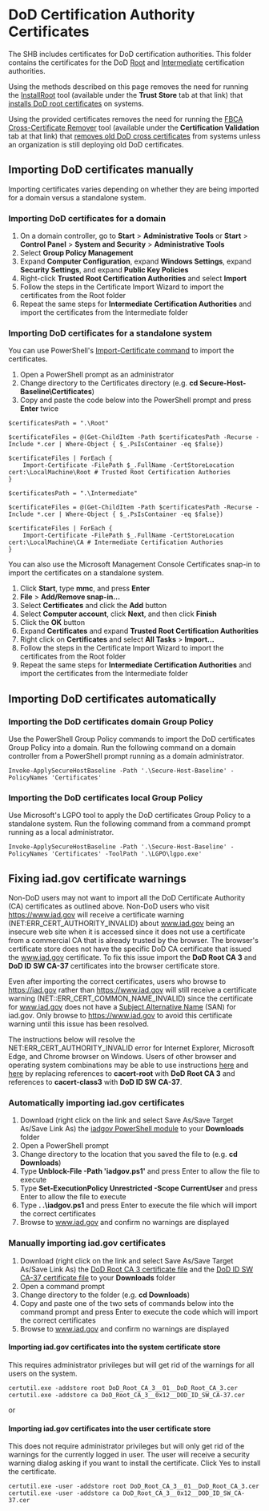 # DoD Certification Authority Certificates

The SHB includes certificates for DoD certification authorities. This folder contains  the certificates for the DoD [Root](./Root/) and [Intermediate](./Intermediate/) certification authorities.


Using the methods described on this page removes the need for running the [InstallRoot](http://iase.disa.mil/pki-pke/Pages/tools.aspx) tool (available under the **Trust Store** tab at that link) that [installs DoD root certificates](http://iase.disa.mil/pki-pke/Documents/InstallRoot%204_1%20NIPRNET_User_Guide_02132015.pdf) on systems.


Using the provided certificates removes the need for running the [FBCA Cross-Certificate Remover](http://iase.disa.mil/pki-pke/Pages/tools.aspx) tool (available under the **Certification Validation** tab at that link) that [removes old DoD cross certificates](http://iasecontent.disa.mil/pki-pke/unclass-fbca_cross_cert_remover_user_guide_v113.pdf) from systems unless an organization is still deploying old DoD certificates.


## Importing DoD certificates manually
Importing certificates varies depending on whether they are being imported for a domain versus a standalone system.

### Importing DoD certificates for a domain

1. On a domain controller, go to **Start** > **Administrative Tools** or **Start** > **Control Panel** > **System and Security** > **Administrative Tools**
1. Select **Group Policy Management**
1. Expand **Computer Configuration**, expand **Windows Settings**, expand **Security Settings**, and expand **Public Key Policies**
1. Right-click **Trusted Root Certification Authorities** and select **Import**
1. Follow the steps in the Certificate Import Wizard to import the certificates from the Root folder
1. Repeat the same steps for **Intermediate Certification Authorities** and import the certificates from the Intermediate folder


### Importing DoD certificates for a standalone system

You can use PowerShell's [Import-Certificate command](https://technet.microsoft.com/en-us/library/hh848630(v=wps.630).aspx) to import the certificates. 

1. Open a PowerShell prompt as an administrator
1. Change directory to the Certificates directory (e.g. **cd Secure-Host-Baseline\\Certificates**)
1. Copy and paste the code below into the PowerShell prompt and press **Enter** twice


```
$certificatesPath = ".\Root"

$certificateFiles = @(Get-ChildItem -Path $certificatesPath -Recurse -Include *.cer | Where-Object { $_.PsIsContainer -eq $false})

$certificateFiles | ForEach {
    Import-Certificate -FilePath $_.FullName -CertStoreLocation cert:\LocalMachine\Root # Trusted Root Certification Authories
}

$certificatesPath = ".\Intermediate"

$certificateFiles = @(Get-ChildItem -Path $certificatesPath -Recurse -Include *.cer | Where-Object { $_.PsIsContainer -eq $false})

$certificateFiles | ForEach {
    Import-Certificate -FilePath $_.FullName -CertStoreLocation cert:\LocalMachine\CA # Intermediate Certification Authories
}
```

You can also use the Microsoft Management Console Certificates snap-in to import the certificates on a standalone system.

1. Click **Start**, type **mmc**, and press **Enter**
1. **File** > **Add/Remove snap-in...**
1. Select **Certificates** and click the **Add** button
1. Select **Computer account**, click **Next**, and then click **Finish**
1. Click the **OK** button
1. Expand **Certificates** and expand **Trusted Root Certification Authorities**
1. Right click on **Certificates** and select **All Tasks** > **Import...**
1. Follow the steps in the Certificate Import Wizard to import the certificates from the Root folder
1. Repeat the same steps for **Intermediate Certification Authorities** and import the certificates from the Intermediate folder

## Importing DoD certificates automatically

### Importing the DoD certificates domain Group Policy
Use the PowerShell Group Policy commands to import the DoD certificates Group Policy into a domain. Run the following command on a domain controller from a PowerShell prompt running as a domain administrator. 

```
Invoke-ApplySecureHostBaseline -Path '.\Secure-Host-Baseline' -PolicyNames 'Certificates'
```

### Importing the DoD certificates local Group Policy
Use Microsoft's LGPO tool to apply the DoD certificates Group Policy to a standalone system. Run the following command from a command prompt running as a local administrator.

```
Invoke-ApplySecureHostBaseline -Path '.\Secure-Host-Baseline' -PolicyNames 'Certificates' -ToolPath '.\LGPO\lgpo.exe'
```

## Fixing iad.gov certificate warnings
Non-DoD users may not want to import all the DoD Certificate Authority (CA) certificates as outlined above. Non-DoD users who visit https://www.iad.gov will receive a certificate warning (NET:ERR_CERT_AUTHORITY_INVALID) about www.iad.gov being an insecure web site when it is accessed since it does not use a certificate from a commercial CA that is already trusted by the browser. The browser's certificate store does not have the specific DoD CA certificate that issued the www.iad.gov certificate. To fix this issue import the **DoD Root CA 3** and **DoD ID SW CA-37** certificates into the browser certificate store.

Even after importing the correct certificates, users who browse to https://iad.gov rather than https://www.iad.gov will still receive a certificate warning (NET::ERR_CERT_COMMON_NAME_INVALID) since the certificate for www.iad.gov does not have a [Subject Alternative Name](https://en.wikipedia.org/wiki/Subject_Alternative_Name) (SAN) for iad.gov. Only browse to https://www.iad.gov to avoid this certificate warning until this issue has been resolved.

The instructions below will resolve the NET:ERR_CERT_AUTHORITY_INVALID error for Internet Explorer, Microsoft Edge, and Chrome browser on Windows. Users of other browser and operating system combinations may be able to use instructions [here](http://wiki.cacert.org/FAQ/ImportRootCert) and [here](http://wiki.cacert.org/FAQ/BrowserClients) by replacing references to **cacert-root** with **DoD Root CA 3** and references to **cacert-class3** with **DoD ID SW CA-37**.

### Automatically importing iad.gov certificates
1. Download (right click on the link and select Save As/Save Target As/Save Link As) the [iadgov PowerShell module](./Scripts/iadgov.psm1?raw=true) to your **Downloads** folder
1. Open a PowerShell prompt
1. Change directory to the location that you saved the file to (e.g. **cd Downloads**)
1. Type **Unblock-File -Path 'iadgov.ps1'** and press Enter to allow the file to execute
1. Type **Set-ExecutionPolicy Unrestricted -Scope CurrentUser** and press Enter to allow the file to execute
1. Type **. .\\iadgov.ps1** and press Enter to execute the file which will import the correct certificates
1. Browse to www.iad.gov and confirm no warnings are displayed

### Manually importing iad.gov certificates

1. Download (right click on the link and select Save As/Save Target As/Save Link As) the [DoD Root CA 3 certificate file](./Root/DoD_Root_CA_3__01__DoD_Root_CA_3.cer?raw=true) and the [DoD ID SW CA-37 certificate file](./Intermediate/DoD_Root_CA_3__0x12__DOD_ID_SW_CA-37.cer?raw=true) to your **Downloads** folder
1. Open a command prompt
1. Change directory to the folder (e.g. **cd Downloads**)
1. Copy and paste one of the two sets of commands below into the command prompt and press Enter to execute the code which will import the correct certificates
1. Browse to www.iad.gov and confirm no warnings are displayed


#### Importing iad.gov certificates into the system certificate store
This requires administrator privileges but will get rid of the warnings for all users on the system.
```
certutil.exe -addstore root DoD_Root_CA_3__01__DoD_Root_CA_3.cer
certutil.exe -addstore ca DoD_Root_CA_3__0x12__DOD_ID_SW_CA-37.cer
```

or

#### Importing iad.gov certificates into the user certificate store
This does not require administrator privileges but will only get rid of the warnings for the currently logged in user. The user will receive a security warning dialog asking if you want to install the certificate. Click Yes to install the certificate.
```
certutil.exe -user -addstore root DoD_Root_CA_3__01__DoD_Root_CA_3.cer
certutil.exe -user -addstore ca DoD_Root_CA_3__0x12__DOD_ID_SW_CA-37.cer
```